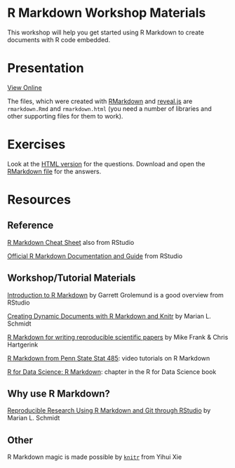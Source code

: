 # R Markdown Workshop Materials

This workshop will help you get started using R Markdown to create documents with R code embedded.  

# Presentation

[View Online](https://nuitrcs.github.io/rmarkdown_workshop/rmarkdown.html)

The files, which were created with [RMarkdown](http://rmarkdown.rstudio.com/revealjs_presentation_format.html) and [reveal.js](https://github.com/hakimel/reveal.js/) are `rmarkdown.Rmd` and `rmarkdown.html` (you need a number of libraries and other supporting files for them to work).

# Exercises

Look at the [HTML version](https://nuitrcs.github.io/rmarkdown_workshop/exercises.html) for the questions.  Download and open the [RMarkdown file](https://nuitrcs.github.io/rmarkdown_workshop/exercises.Rmd) for the answers.


# Resources

## Reference

[R Markdown Cheat Sheet](http://www.rstudio.com/wp-content/uploads/2016/03/rmarkdown-cheatsheet-2.0.pdf) also from RStudio

[Official R Markdown Documentation and Guide](http://rmarkdown.rstudio.com/) from RStudio

## Workshop/Tutorial Materials

[Introduction to R Markdown](http://rmarkdown.rstudio.com/articles_intro.html) by Garrett Grolemund is a good overview from RStudio

[Creating Dynamic Documents with R Markdown and Knitr](http://rpubs.com/marschmi/RMarkdown) by Marian L. Schmidt

[R Markdown for writing reproducible scientific papers](https://libscie.github.io/rmarkdown-workshop/handout.html) by Mike Frank & Chris Hartgerink

[R Markdown from Penn State Stat 485](https://onlinecourses.science.psu.edu/stat485/node/29): video tutorials on R Markdown

[R for Data Science: R Markdown](http://r4ds.had.co.nz/r-markdown.html): chapter in the R for Data Science book

## Why use R Markdown?

[Reproducible Research Using R Markdown and Git through RStudio](https://rpubs.com/marschmi/105639) by Marian L. Schmidt

## Other

R Markdown magic is made possible by [`knitr`](https://yihui.name/knitr/) from Yihui Xie